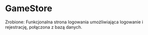 # GameStore

Zrobione:
Funkcjonalna strona logowania umożliwiająca  logowanie i rejestrację, połączona z bazą danych.
